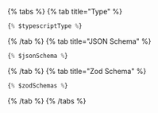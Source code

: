 {% tabs %}
{% tab title="Type" %}

```typescript
{% $typescriptType %}
```
{% /tab %}
{% tab title="JSON Schema" %}

```typescript
{% $jsonSchema %}
```
{% /tab %}
{% tab title="Zod Schema" %}

```typescript
{% $zodSchemas %}
```
{% /tab %}
{% /tabs %}
